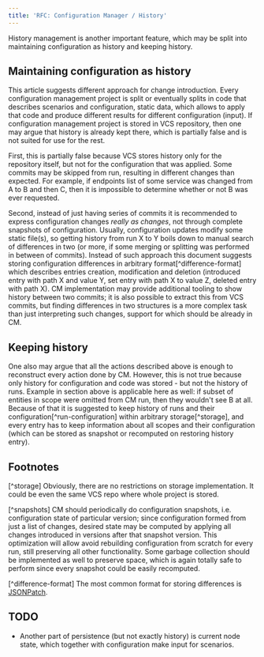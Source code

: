 ```yaml
---
title: 'RFC: Configuration Manager / History'
---
```


History management is another important feature, which may be split 
into maintaining configuration as history and keeping history.

## Maintaining configuration as history

This article suggests different approach for change introduction. Every
configuration management project is split or eventually splits in code
that describes scenarios and configuration, static data, which allows to
apply that code and produce different results for different 
configuration (input). If configuration management project is stored in
VCS repository, then one may argue that history is already kept there, 
which is partially false and is not suited for use for the rest.

First, this is partially false because VCS stores history only for the 
repository itself, but not for the configuration that was applied. Some
commits may be skipped from run, resulting in different changes than 
expected. For example, if endpoints list of some service was changed
from A to B and then C, then it is impossible to determine whether or
not B was ever requested.

Second, instead of just having series of commits it is recommended to
express configuration changes _really as changes_, not through complete 
snapshots of configuration. Usually, configuration updates modify some
static file(s), so getting history from run X to Y boils down to manual
search of differences in two (or more, if some merging or splitting was
performed in between of commits). Instead of such approach this document 
suggests storing configuration differences in arbitrary 
format[^difference-format] which describes entries creation, 
modification and deletion (introduced entry with path X and value Y, set 
entry with path X to value Z, deleted entry with path X). CM
implementation may provide additional tooling to show history between 
two commits; it is also possible to extract this from VCS commits, but 
finding differences in two structures is a more complex task than just
interpreting such changes, support for which should be already in CM. 

## Keeping history

One also may argue that all the actions described above is enough to 
reconstruct every action done by CM. However, this is not true because 
only history for configuration and code was stored - but not the history
of runs. Example in section above is applicable here as well: if subset
of entities in scope were omitted from CM run, then they wouldn't see
B at all. Because of that it is suggested to keep history of runs and 
their configuration[^run-configuration] within arbitrary 
storage[^storage], and every entry has to keep information about all
scopes and their configuration (which can be stored as snapshot or 
recomputed on restoring history entry).

## Footnotes

[^storage] Obviously, there are no restrictions on storage 
implementation. It could be even the same VCS repo where whole project 
is stored.

[^snapshots] CM should periodically do configuration snapshots, i.e.
configuration state of particular version; since configuration formed 
from just a list of changes, desired state may be computed by applying 
all changes introduced in versions after that snapshot version. This 
optimization will allow avoid rebuilding configuration from scratch for 
every run, still preserving all other functionality. Some garbage 
collection should be implemented as well to preserve space, which is 
again totally safe to perform since every snapshot could be easily 
recomputed.

[^difference-format] The most common format for storing differences is
[JSONPatch](http://jsonpatch.com/).

## TODO

- Another part of persistence (but not exactly history) is current node
state, which together with configuration make input for scenarios.
